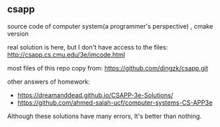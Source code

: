 ## csapp
source code of computer system(a programmer's perspective) , cmake version

real solution is here, but I don't have access to the files:
http://csapp.cs.cmu.edu/3e/imcode.html


most files of this repo copy from:
https://github.com/dingzk/csapp.git 

other answers of homework:
* https://dreamanddead.github.io/CSAPP-3e-Solutions/ 
* https://github.com/ahmed-salah-ucf/computer-systems-CS-APP3e

Although these solutions have many errors,  It's better than nothing.



